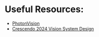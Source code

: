 # Useful Resources:
* [PhotonVision](https://docs.photonvision.org/en/latest/)
* [Crescendo 2024 Vision System Design](https://docs.google.com/document/d/1OyC_vcDjkND8d1BjjKcrntKLCYnFIfZ_LF4Lyaiwpdk)